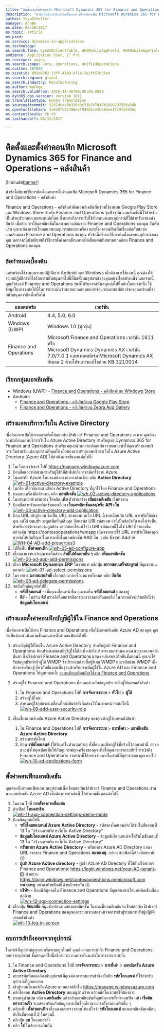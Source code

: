 ```yaml
---
title: "ติดตั้งและตั้งค่าคอนฟิก Microsoft Dynamics 365 for Finance and Operations &#8211; คลังสินค้า"
description: "หัวข้อนี้อธิบายวิธีการติดตั้งและการตั้งค่าคอนฟิก Microsoft Dynamics 365 for Finance and Operations - คลังสินค้า"
author: YuyuScheller
manager: AnnBe
ms.date: 06/20/2017
ms.topic: article
ms.prod: 
ms.service: dynamics-ax-applications
ms.technology: 
ms.search.form: SysAADClientTable, WHSMobileAppField, WHSMobileAppFieldPriority, WHSRFMenu, WHSRFMenuItem, WHSWorker
audience: Application User, IT Pro
ms.reviewer: yuyus
ms.search.scope: Core, Operations, UnifiedOperations
ms.custom: 267694
ms.assetid: d95d43b2-13ff-4189-a71a-3a1fb57d55ed
ms.search.region: global
ms.search.industry: Manufacturing
ms.author: mafoge
ms.search.validFrom: 2016-11-30T00:00:00.000Z
ms.dyn365.ops.version: Version 1611
ms.translationtype: Human Translation
ms.sourcegitcommit: 9262dcaa3b326d8c31b7d7416b102920795da94b
ms.openlocfilehash: 2e6b0fb81396eef945dbce3be8aee17c9fd455bc
ms.contentlocale: th-th
ms.lasthandoff: 06/13/2017

---
```


# <a name="install-and-configure-microsoft-dynamics-365-for-finance-and-operations-8211-warehousing"></a>ติดตั้งและตั้งค่าคอนฟิก Microsoft Dynamics 365 for Finance and Operations &#8211; คลังสินค้า

[!include[banner](../includes/banner.md)]


หัวข้อนี้อธิบายวิธีการติดตั้งและการตั้งค่าคอนฟิก Microsoft Dynamics 365 for Finance and Operations - คลังสินค้า

Finance and Operations - คลังสินค้าคือแอพลิเคชันที่พร้อมใช้งานบน Google Play Store และ Windows Store สำหรับ Finance and Operations รุ่นปัจจุบัน แอพลิเคชันนี้ไว้สำหรับเป็นส่วนประกอบแบบสแตนด์อโลน ซึ่งหมายถึงการปรับใช้ด้วยตนเองบนอุปกรณ์ที่ใช้สำหรับงานคลังสินค้า เมื่อต้องการใช้แอพลิเคชันในสภาพแวดล้อมของ Finance and Operations ของคุณ อันดับแรก คุณจะต้องดาวน์โหลดแอพบนอุปกรณ์แต่ละเครื่อง และตั้งค่าคอนฟิกเพื่อเชื่อมต่อกับสภาพแวดล้อมของ Finance and Operations ของคุณ หัวข้อนี้อธิบายวิธีการติดตั้งแอพบนอุปกรณ์ของคุณ นอกจากนี้ยังอธิบายถึงวิธีการตั้งค่าคอนฟิกแอพเพื่อเชื่อมต่อกับสภาพแวดล้อม Finance and Operations ของคุณ

## <a name="prerequisites"></a>ข้อกำหนดเบื้องต้น
แอพพร้อมใช้งานบนระบบปฏิบัติการ Android และ Windows เมื่อต้องการใช้แอพนี้ คุณต้องใช้ระบบปฏิบัติการที่ได้รับการสนับสนุนต่อไปนี้ที่ติดตั้งบนอุปกรณ์ของคุณอย่างใดอย่างหนึ่ง นอกจากนี้คุณยังต้องมี Finance and Operations รุ่นที่ได้รับการสนับสนุนต่อไปนี้อย่างใดอย่างหนึ่ง ใช้ข้อมูลในตารางต่อไปนี้ในการประเมินว่าสภาพแวดล้อมของฮาร์ดแวร์และซอฟต์แวร์ของคุณพร้อมที่จะสนับสนุนการติดตั้งหรือไม่

| แพลตฟอร์ม                    | เวอร์ชัน                                                                                                                                                                     |
|-----------------------------|-----------------------------------------------------------------------------------------------------------------------------------------------------------------------------|
| Android                     | 4.4, 5.0, 6.0                                                                                                                                                               |
| Windows (UWP)               | Windows 10 (ทุกรุ่น)                                                                                                                                                   |
| Finance and Operations | Microsoft Finance and Operations เวอร์ชัน 1611 <br>หรือ <br>Microsoft Dynamics Dynamics AX เวอร์ชัน 7.0/7.0.1 และแพลตฟอร์ม Microsoft Dynamics AX อัพเดต 2 ด้วยโปรแกรมแก้ไขด่วน KB 3210014 |

## <a name="get-the-app"></a>เรียกกลุ่มแอพลิเคชัน
-   Windows (UWP): - [Finance and Operations - คลังสินค้าบน Windows Store](https://www.microsoft.com/store/apps/9p1bffd5tstm)
-   Android:
    - [Finance and Operations - คลังสินค้าบน Google Play Store](https://play.google.com/store/apps/details?id=com.Microsoft.Dynamics365forOperationsWarehousing)
    - [Finance and Operations - คลังสินค้าบน Zebra App Gallery](https://appgallery.zebra.com/showcase/apps/146?type=showcase)

## <a name="create-a-web-service-application-in-active-directory"></a>สร้างแอพบริการเว็บใน Active Directory
เมื่อต้องการเปิดใช้งานแอพเพื่อโต้ตอบกับเซิร์ฟเวอร์ Finance and Operations เฉพาะ คุณต้องลงทะเบียนแอพบริการเว็บใน Azure Active Directory สำหรับผู้เช่า Dynamics 365 for Finance and Operations สำหรับเหตุผลด้านความปลอดภัย เราขอแนะนำให้คุณสร้างแอพบริการเว็บสำหรับแต่ละอุปกรณ์ที่คุณใช้ เมื่อต้องการสร้างแอพบริการเว็บใน Azure Active Directory (Azure AD) ให้ดำเนินการขั้นตอนต่อไปนี้:

1.  ในเว็บเบราว์เซอร์ ไปที่ <https://manage.windowsazure.com>
2.  ป้อนชื่อและรหัสผ่านสำหรับผู้ใช้ที่มีสิทธิ์เข้าถึงการสมัครใช้งาน Azure
3.  ในพอร์ทัล Azure ในบานหน้าต่างนำทางด้านซ้าย คลิก **Active Directory**[](./media/wh-01-active-directory-example.png)[![wh-01-active-directory-example](./media/wh-01-active-directory-example.png)](./media/wh-01-active-directory-example.png)
4.  ในกริด เลือกอินสแตนซ์ของ Active Directory ที่ถูกใช้โดย Finance and Operations
5.  บนแถบเครื่องมือด้านบน คลิก **แอพลิเคชัน** [![wh-02-active-directory-applications](./media/wh-02-active-directory-applications-1024x197.png)](./media/wh-02-active-directory-applications.png)
6.  ในบานหน้าต่างด้านล่าง ให้คลิก **เพิ่ม** ตัวช่วยสร้าง **เพิ่มแอพลิเคชัน** เริ่มทำงาน
7.  ป้อนชื่อสำหรับแอพลิเคชันและเลือก **เว็บแอพลิเคชันและ/หรือ API เว็บ** [![wh-03-active-directory-add-application](./media/wh-03-active-directory-add-application.png)](./media/wh-03-active-directory-add-application.png)
8.  ป้อน URL เข้าสู่ระบบ ซึ่งเป็น URL ของแอพบนเว็บ URL นี้จะเหมือนกับ URL การปรับใช้ของคุณ แต่ใช้ oauth จะถูกเพิ่มที่จุดสิ้นสุด ป้อนรหัส URI รหัสแอพ ค่านี้เป็นข้อบังคับ แต่ไม่จำเป็นสำหรับการรับรองความถูกต้อง ตรวจสอบให้แน่ใจว่า URI รหัสแอพนี้ไม่ใช่ URI ที่จำลองขึ้น อย่างเช่น https://contosooperations/wmapp เนื่องจากการใช้ URL การปรับใช้ของคุณอาจก่อให้เกิดปัญหาในการลงชื่อในแอพลิเคชัน AAD อื่น ๆ เช่น Excel Add-in [![WH-04-AD-add-properties3](./media/WH-04-AD-add-properties3.png)](./media/WH-04-AD-add-properties3.png)
9.  ไปที่แท็บ **ตั้งค่าคอนฟิก** [![wh-05-ad-configure-app](./media/wh-05-ad-configure-app.png)](./media/wh-05-ad-configure-app.png)
10. เลื่อนลงมาจนกว่าคุณจะเห็นส่วน **สิทธิ์ไปยังแอพอื่น ๆ** คลิก **เพิ่มแอพลิเคชัน** [![wh-06-ad-app-add-permissions](./media/wh-06-ad-app-add-permissions.png)](./media/wh-06-ad-app-add-permissions.png)
11. เลือก **Microsoft Dynamics ERP** ในรายการ คลิกปุ่ม **ตรวจสอบเสร็จสมบูรณ์** ที่มุมขวาบนของหน้า [![wh-07-ad-select-permissions](./media/wh-07-ad-select-permissions.png)](./media/wh-07-ad-select-permissions.png)
12. ในรายการ **มอบหมายสิทธิ์** เลือกกล่องกาเครื่องหมายทั้งหมด คลิก **บันทึก** [![wh-08-ad-delegate-permissions](./media/wh-08-ad-delegate-permissions.png)](./media/wh-08-ad-delegate-permissions.png)
13. จดบันทึกข้อมูลต่อไปนี้:
    -   **รหัสไคลเอนต์** - เมื่อคุณเลื่อนหน้าขึ้น คุณจะเห็น **รหัสไคลเอนต์** แสดงอยู่
    -   **คีย์** - ในส่วน **คีย์** สร้างคีย์โดยการเลือกระยะเวลาและคัดลอกคีย์ ในภายหลังจะเรียกคีย์นี้ว่า **ข้อมูลลับไคลเอนต์**

## <a name="create-and-configure-a-user-account-in-finance-and-operations"></a>สร้างและตั้งค่าคอนฟิกบัญชีผู้ใช้ใน Finance and Operations
เมื่อต้องการเปิดใช้งาน Finance and Operations เพื่อใช้แอพพลิเคชัน Azure AD ของคุณ คุณจำเป็นต้องดำเนินตามขั้นตอนการตั้งค่าคอนฟิกต่อไปนี้:

1.  สร้างบัญชีผู้ใช้ใหม่ใน Azure Active Directory สำหรับผู้เช่า Finance and Operations วัตถุประสงค์ของบัญชีผู้ใช้นี้คือเพื่อเข้าถึงบริการแบบกำหนดเองเฉพาะของแอพคลังสินค้า ซึ่งเซิร์ฟเวอร์ Finance and Operations แสดง หลังจากเสร็จสิ้นขั้นตอนนี้ คุณจะได้รับข้อมูลประจำตัวผู้ใช้ WMDP ซึ่งประกอบด้วยที่อยู่อีเมล WMDP และรหัสผ่าน WMDP เมื่อต้องการเรียนรู้เกี่ยวกับขั้นตอนพื้นฐานสำหรับการเพิ่มผู้ใช้ใน Azure AD และ Finance and Operations ให้ดูบทสอนนี้: [ลงทะเบียนเพื่อสมัครใช้งาน Finance and Operations](/dynamics365/unified-operations/dev-itpro/dev-tools/sign-up-preview-subscription)
2.  สร้างผู้ใช้ Finance and Operations ที่สอดคล้องกับข้อมูลประจำตัวผู้ใช้แอพคลังสินค้า
    1.  ใน Finance and Operations ไปที่ **การจัดการระบบ** &gt; **ทั่วไป** &gt; **ผู้ใช้**
    2.  สร้างผู้ใช้ใหม่
    3.  กำหนดผู้ใช้อุปกรณ์เคลื่อนที่คลังสินค้าดังที่แสดงไว้ในภาพหน้าจอต่อไปนี้ [![wh-09-add-user-security-role](./media/wh-09-add-user-security-role.png)](./media/wh-09-add-user-security-role.png)

3.  เชื่อมโยงแอพลิเคชัน Azure Active Directory ของคุณกับผู้ใช้แอพคลังสินค้า
    1.  ใน Finance and Operations ไปที่ **การจัดการระบบ** &gt; **การตั้งค่า** &gt; **แอพลิเคชัน Azure Active Directory**
    2.  สร้างบรรทัดใหม่ 
    3.  ป้อน **รหัสไคลเอนต์** (ได้รับมาในส่วนสุดท้าย) ตั้งชื่อ และเลือกผู้ใช้ที่สร้างไว้ก่อนหน้านี้ เราขอแนะนำให้คุณติดแท็กให้กับอุปกรณ์ทุกเครื่องของคุณเพื่อให้คุณสามารถลบสิทธิ์การเข้าถึง Finance and Operations จากหน้านี้ได้อย่างง่ายดายในกรณีที่อุปกรณ์ของคุณหายไป [![wh-10-ad-applications-form](./media/wh-10-ad-applications-form.png)](./media/wh-10-ad-applications-form.png)

## <a name="configure-the-application"></a>ตั้งค่าคอนฟิกแอพลิเคชัน
คุณต้องตั้งค่าคอนฟิกแอพบนอุปกรณ์เพื่อเชื่อมต่อกับเซิร์ฟเวอร์ Finance and Operations ผ่านทางแอพลิเคชัน Azure AD เมื่อต้องการทำเช่นนี้ ให้ทำตามขั้นตอนต่อไปนี้

1.  ในแอพ ไปที่ **การตั้งค่าการเชื่อมต่อ**
2.  ล้างฟิลด์ **โหมดสาธิต** <br>[![wh-11-app-connection-settings-demo-mode](./media/wh-11-app-connection-settings-demo-mode-169x300.png)](./media/wh-11-app-connection-settings-demo-mode.png)
3.  ป้อนข้อมูลต่อไปนี้ 
    + **รหัสไคลของเอนต์ Azure Active Directory** - รหัสของไคลเอนต์จะได้รับในขั้นตอนที่ 13 ใน "สร้างแอพบริการเว็บใน Active Directory" 
    + **ข้อมูลลับไคลเอนต์ Azure Active Directory** - ข้อมูลลับไคลเอนต์จะได้รับในขั้นตอนที่ 13 ใน "สร้างแอพบริการเว็บใน Active Directory" 
    + **ทรัพยากร Azure Active Directory** - ทรัพยากร Azure AD Directory แสดง URL รากของ Finance and Operations **หมายเหตุ**: อย่าลงท้ายฟิลด์นี้ด้วยอักขระทับ (/) 
    + **ผู้เช่า Azure Active directory** - ผู้เช่า Azure AD Directory ที่ใช้กับเซิร์ฟเวอร์ Finance and Operations: https://login.windows.net/your-AD-tenant-ID ตัวอย่าง: https://login.windows.net/contosooperations.onmicrosoft.com 
    <br>**หมายเหตุ**: อย่าลงท้ายฟิลด์นี้ด้วยอักขระทับ (/) 
    + **บริษัท** - ป้อนนิติบุคคลใน Finance and Operations ที่คุณต้องการให้แอพลิเคชันเชื่อมต่อด้วย <br>[![wh-12-app-connection-settings](./media/wh-12-app-connection-settings-169x300.png)](./media/wh-12-app-connection-settings.png)
4.  เลือกปุ่ม **ย้อนกลับ** ที่มุมซ้ายด้านบนของแอพลิเคชัน ในขณะนี้แอพลิเคชันจะเชื่อมต่อกับเซิร์ฟเวอร์ Finance and Operations ของคุณและระบบจะแสดงหน้าจอการเข้าสู่ระบบสำหรับผู้ปฏิบัติงานคลังสินค้า <br>[![wh-13-log-in-screen](./media/wh-13-log-in-screen-180x300.png)](./media/wh-13-log-in-screen.png)

## <a name="remove-access-for-a-device"></a>ลบการเข้าถึงออกจากอุปกรณ์
ในกรณีที่อุปกรณ์สูญหายหรือระบบถูกโจมตี คุณต้องลบการเข้าถึง Finance and Operations ออกจากอุปกรณ์ ขั้นตอนต่อไปนี้อธิบายกระบวนการที่แนะนำในการลบการเข้าถึง

1.  ใน Finance and Operations ไปที่ **การจัดการระบบ** &gt; **การตั้งค่า** &gt; **แอพลิเคชัน Azure Active Directory**
2.  ลบบรรทัดที่สอดคล้องกับอุปกรณ์ที่คุณต้องการลบการเข้าถึง บันทึก **รหัสไคลเอนต์** ที่ใช้สำหรับอุปกรณ์ที่ถูกลบออก
3.  เข้าสู่ระบบในพอร์ทัล Azure แบบคลาสสิกใน <https://manage.windowsazure.com>
4.  คลิกไอคอน **Active Directory** บนเมนูด้านซ้าย แล้วคลิกไดเรกทอรีที่ต้องการ
5.  บนเมนูด้านบน คลิก **แอพลิเคชัน** แล้วคลิกแอพลิเคชันที่คุณต้องการตั้งค่าคอนฟิก หน้า **เริ่มต้นอย่างรวดเร็ว** จะแสดงพร้อมกับข้อมูลการเซ็นชื่อเดียวและการตั้งค่าคอนฟิกอื่น ๆ
6.  คลิกแท็บ **ตั้งค่าคอนฟิก** เลื่อนลงและตรวจสอบให้แน่ใจว่า **รหัสไคลเอนต์** ของแอพลิเคชันเหมือนกับในขั้นตอนที่ 2 ในส่วนนี้
7.  คลิกปุ่ม **ลบ** ในแถบคำสั่ง
8.  คลิก **ใช่** ในข้อความยืนยัน






